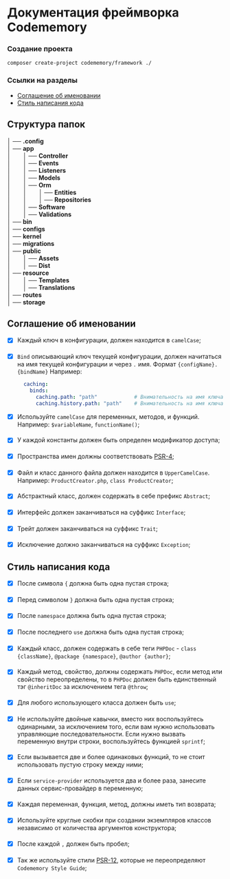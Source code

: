 # Документация фреймворка Codememory

### Создание проекта

```
composer create-project codememory/framework ./
```

### Ссылки на разделы
- [Соглашение об именовании](#style-guide)
- [Стиль написания кода](#style-guide)


## Структура папок
│ ── __.config__  
│ ── __app__  
│&emsp;&emsp;│ ── __Controller__  
│&emsp;&emsp;│ ── __Events__  
│&emsp;&emsp;│ ── __Listeners__  
│&emsp;&emsp;│ ── __Models__  
│&emsp;&emsp;│ ── __Orm__  
│&emsp;&emsp;│&emsp;&emsp;│ ── __Entities__  
│&emsp;&emsp;│&emsp;&emsp;│ ── __Repositories__  
│&emsp;&emsp;│ ── __Software__    
│&emsp;&emsp;│ ── __Validations__  
│ ── __bin__  
│ ── __configs__  
│ ── __kernel__   
│ ── __migrations__  
│ ── __public__  
│&emsp;&emsp;│ ── __Assets__  
│&emsp;&emsp;│ ── __Dist__  
│ ── __resource__  
│&emsp;&emsp;│ ── __Templates__  
│&emsp;&emsp;│ ── __Translations__  
│ ── __routes__  
│ ── __storage__ 


## <a name="naming-convention"></a>Соглашение об именовании

- [x] Каждый ключ в конфигурации, должен находится в `camelCase`;
####
- [x] `Bind` описывающий ключ текущей конфигурации, должен начитаться на имя текущей конфигурации и через `.` имя. Формат `{configName}.{bindName}` Например:
  ```yaml
    caching:
      binds:
        caching.path: "path"            # Внимательность на имя ключа!
        caching.history.path: "path"    # Внимательность на имя ключа!
  ```
- [x] Используйте `camelCase` для переменных, методов, и функций. Например: `$variableName`, `functionName()`;
####
- [x] У каждой константы должен быть определен модификатор доступа;
####
- [x] Пространства имен должны соответствовать [PSR-4](https://www.php-fig.org/psr/psr-4/);
####
- [x] Файл и класс данного файла должен находится в `UpperCamelCase`. Например: `ProductCreator.php`, `class ProductCreator`;
####
- [x] Абстрактный класс, должен содержать в себе префикс `Abstract`;
####
- [x] Интерфейс должен заканчиваться на суффикс `Interface`;
####
- [x] Трейт должен заканчиваться на суффикс `Trait`;
####
- [x] Исключение должно заканчиваться на суффикс `Exception`;


## <a name="style-guide"></a>Стиль написания кода
- [x] После символа `{` должна быть одна пустая строка;
####
- [x] Перед символом `}` должна быть одна пустая строка;
####
- [x] После `namespace` должна быть одна пустая строка;
####
- [x] После последнего `use` должна быть одна пустая строка;
####
- [x] Каждый класс, должен содержать в себе теги `PHPDoc` - `class {className}`, `@package {namespace}`, `@author {author}`;
####
- [x] Каждый метод, свойство, должны содержать `PHPDoc`, если метод или свойство переопределены, то в `PHPDoc` должен быть единственный тэг `@inheritDoc` за исключением тега `@throw`;
####
- [x] Для любого использующего класса должен быть `use`;
####
- [x] Не используйте двойные кавычки, вместо них воспользуйтесь одинарными, за исключением того, если вам нужно использовать управляющие последовательности. Если нужно вызвать переменную внутри строки, воспользуйтесь функцией `sprintf`;
####
- [x] Если вызывается две и более одинаковых функций, то не стоит использовать пустую строку между ними;
####
- [x] Если `service-provider` используется два и более раза, занесите данных сервис-провайдер в переменную;
####
- [x] Каждая переменная, функция, метод, должны иметь тип возврата;
####
- [x] Используйте круглые скобки при создании экземпляров классов независимо от количества аргументов конструктора;
####
- [x] После каждой `,` должен быть пробел;
####
- [x] Так же используйте стили [PSR-12](https://www.php-fig.org/psr/psr-12/), которые не переопределяют `Codememory Style Guide`;